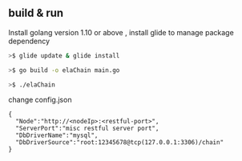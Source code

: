 
## build & run

Install golang version 1.10 or above , install glide to manage package dependency
```bash
>$ glide update & glide install 

>$ go build -o elaChain main.go

>$ ./elaChain

```

change config.json
```
{
  "Node":"http://<nodeIp>:<restful-port>",
  "ServerPort":"misc restful server port",
  "DbDriverName":"mysql",
  "DbDriverSource":"root:12345678@tcp(127.0.0.1:3306)/chain"
}
```